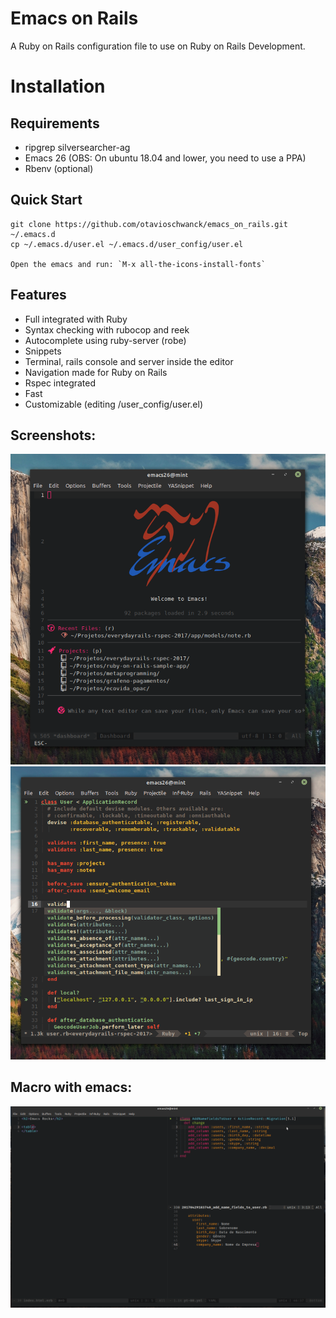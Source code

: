 # Emacs on Rails

A Ruby on Rails configuration file to use on Ruby on Rails Development.

# Installation

## Requirements

- ripgrep silversearcher-ag
- Emacs 26 (OBS: On ubuntu 18.04 and lower, you need to use a PPA)
- Rbenv (optional)

## Quick Start

```
git clone https://github.com/otavioschwanck/emacs_on_rails.git ~/.emacs.d
cp ~/.emacs.d/user.el ~/.emacs.d/user_config/user.el

Open the emacs and run: `M-x all-the-icons-install-fonts`

```

## Features

- Full integrated with Ruby
- Syntax checking with rubocop and reek
- Autocomplete using ruby-server (robe)
- Snippets
- Terminal, rails console and server inside the editor
- Navigation made for Ruby on Rails
- Rspec integrated
- Fast
- Customizable (editing /user_config/user.el)

## Screenshots:

![screenshot](https://github.com/otavioschwanck/emacs_on_rails/blob/master/dashboard.png?raw=true)
![screenshot2](https://github.com/otavioschwanck/emacs_on_rails/blob/master/auto_complete.png?raw=true)

## Macro with emacs:

![demonstration](https://github.com/otavioschwanck/emacs_on_rails/blob/master/macro%20example.gif?raw=true)
